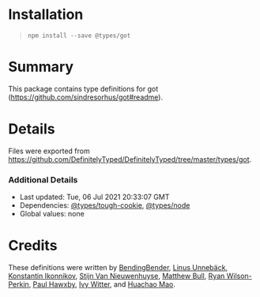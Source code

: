 # Installation
> `npm install --save @types/got`

# Summary
This package contains type definitions for got (https://github.com/sindresorhus/got#readme).

# Details
Files were exported from https://github.com/DefinitelyTyped/DefinitelyTyped/tree/master/types/got.

### Additional Details
 * Last updated: Tue, 06 Jul 2021 20:33:07 GMT
 * Dependencies: [@types/tough-cookie](https://npmjs.com/package/@types/tough-cookie), [@types/node](https://npmjs.com/package/@types/node)
 * Global values: none

# Credits
These definitions were written by [BendingBender](https://github.com/BendingBender), [Linus Unnebäck](https://github.com/LinusU), [Konstantin Ikonnikov](https://github.com/ikokostya), [Stijn Van Nieuwenhuyse](https://github.com/stijnvn), [Matthew Bull](https://github.com/wingsbob), [Ryan Wilson-Perkin](https://github.com/ryanwilsonperkin), [Paul Hawxby](https://github.com/phawxby), [Ivy Witter](https://github.com/ivywit), and [Huachao Mao](https://github.com/Huachao).
